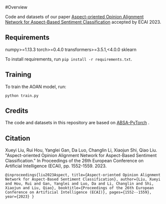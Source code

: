 #Overview

Code and datasets of our paper [Aspect-oriented Opinion Alignment Network for Aspect-Based Sentiment Classification](https://ebooks.iospress.nl/volumearticle/64368) accepted by ECAI 2023.

## Requirements

numpy>=1.13.3
torch>=0.4.0
transformers>=3.5.1,<4.0.0
sklearn

To install requirements, run `pip install -r requirements.txt`.

## Training

To train the AOAN model, run:

`python train.py`

## Credits

The code and datasets in this repository are based on [ABSA-PyTorch](https://github.com/songyouwei/ABSA-PyTorch) .

## Citation
Xueyi Liu, Rui Hou, Yanglei Gan, Da Luo, Changlin Li, Xiaojun Shi, Qiao Liu. "Aspect-oriented Opinion Alignment Network for Aspect-Based Sentiment Classification." In Proceedings of the 26th European Conference on Artificial Intelligence (ECAI), pp. 1552-1559. 2023. 


`@inproceedings{liu2023Aspect,
  title={Aspect-oriented Opinion Alignment Network for Aspect-Based Sentiment Classification},
  author={Liu, Xueyi and Hou, Rui and Gan, Yanglei and Luo, Da and Li, Changlin and Shi, Xiaojun and Liu, Qiao},
  booktitle={Proceedings of the 26th European Conference on Artificial Intelligence (ECAI)},
  pages={1552--1559},
  year={2023}
}`
